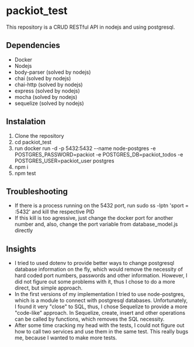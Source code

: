 # packiot_test

This repository is a CRUD RESTful API in nodejs and using postgresql.

## Dependencies

* Docker
* Nodejs
* body-parser (solved by nodejs)
* chai (solved by nodejs)
* chai-http (solved by nodejs)
* express (solved by nodejs)
* mocha (solved by nodejs)
* sequelize (solved by nodejs)

## Instalation

1. Clone the repository
2. cd packiot_test
3. run docker run -d -p 5432:5432 --name node-postgres -e POSTGRES_PASSWORD=packiot -e POSTGRES_DB=packiot_todos -e POSTGRES_USER=packiot_user postgres
3. npm i
4. npm test

## Troubleshooting
* If there is a process running on the 5432 port, run sudo ss -lptn 'sport = :5432' and kill the respective PID
* If this kill is too agressive, just change the docker port for another number and, also, change the port variable from database_model.js directly

## Insights
* I tried to used dotenv to provide better ways to change postgresql database information on the fly, which would remove the necessity of hard coded port numbers, passwords and other information. However, I did not figure out some problems with it, thus I chose to do a more direct, but simple approach.
* In the first versions of my implementation I tried to use node-postgres, which is a module to connect with postgresql databases. Unfortunately, I found it very "close" to SQL, thus, I chose Sequelize to provide a more "code-like" approach. In Sequelize, create, insert and other operations can be called by functions, which removes the SQL necessity.
* After some time cracking my head with the tests, I could not figure out how to call two services and use them in the same test. This really bugs me, because I wanted to make more tests.
